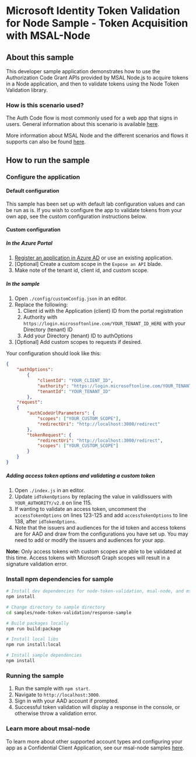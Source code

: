 # Microsoft Identity Token Validation for Node Sample - Token Acquisition with MSAL-Node

## About this sample

This developer sample application demonstrates how to use the Authorization Code Grant APIs provided by MSAL Node.js to acquire tokens in a Node application, and then to validate tokens using the Node Token Validation library.

### How is this scenario used?

The Auth Code flow is most commonly used for a web app that signs in users.  General information about this scenario is available [here](https://docs.microsoft.com/azure/active-directory/develop/scenario-web-app-sign-user-overview?tabs=aspnetcore).

More information about MSAL Node and the different scenarios and flows it supports can also be found [here](https://github.com/AzureAD/microsoft-authentication-library-for-js/tree/dev/lib/msal-node).

## How to run the sample

### Configure the application

#### Default configuration

This sample has been set up with default lab configuration values and can be run as is. If you wish to configure the app to validate tokens from your own app, see the custom configuration instructions below.

#### Custom configuration

##### In the Azure Portal

1. [Register an application in Azure AD](https://docs.microsoft.com/en-us/azure/active-directory/develop/quickstart-register-app#register-an-application) or use an existing application.
1. [Optional] Create a custom scope in the `Expose an API` blade.
1. Make note of the tenant id, client id, and custom scope.

##### In the sample

1. Open `./config/customConfig.json` in an editor.
1. Replace the following:
    1. Client id with the Application (client) ID from the portal registration
    1. Authority with `https://login.microsoftonline.com/YOUR_TENANT_ID_HERE` with your Directory (tenant) ID
    1. Add your Directory (tenant) ID to authOptions
1. [Optional] Add custom scopes to requests if desired.

Your configuration should look like this:

```json
{
    "authOptions":
        {
            "clientId": "YOUR_CLIENT_ID",
            "authority": "https://login.microsoftonline.com/YOUR_TENANT_ID",
            "tenantId": "YOUR_TENANT_ID"
        },
    "request":
    {
        "authCodeUrlParameters": {
            "scopes": ["YOUR_CUSTOM_SCOPE"],
            "redirectUri": "http://localhost:3000/redirect"
        },
        "tokenRequest": {
            "redirectUri": "http://localhost:3000/redirect",
            "scopes": ["YOUR_CUSTOM_SCOPE"]
        }
    }
}
```

##### Adding access token options and validating a custom token

1. Open `./index.js` in an editor.
1. Update `idTokenOptions` by replacing the value in validIssuers with `YOUR_AUTHORITY/v2.0` on line 115.
1. If wanting to validate an access token, uncomment the `accessTokenOptions` on lines 123-125 and add `accessTokenOptions` to line 138, after `idTokenOptions`.
1. Note that the issuers and audiences for the id token and access tokens are for AAD and draw from the configurations you have set up. You may need to add or modify the issuers and audiences for your app.

**Note:** Only access tokens with custom scopes are able to be validated at this time. Access tokens with Microsoft Graph scopes will result in a signature validation error.

### Install npm dependencies for sample

```bash
# Install dev dependencies for node-token-validation, msal-node, and msal-common from root of repo
npm install

# Change directory to sample directory
cd samples/node-token-validation/response-sample

# Build packages locally
npm run build:package

# Install local libs
npm run install:local

# Install sample dependencies
npm install
```

### Running the sample

1. Run the sample with `npm start`.
1. Navigate to `http://localhost:3000`.
1. Sign in with your AAD account if prompted.
1. Successful token validation will display a response in the console, or otherwise throw a validation error.

### Learn more about msal-node

To learn more about other supported account types and configuring your app as a Confidential Client Application, see our msal-node samples [here](https://github.com/AzureAD/microsoft-authentication-library-for-js/tree/dev/samples/msal-node-samples).
